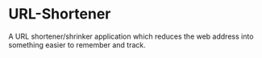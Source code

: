 # URL-Shortener
A URL shortener/shrinker application which reduces the web address into something easier to remember and track.

